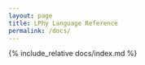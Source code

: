```yaml
---
layout: page
title: LPhy Language Reference 
permalink: /docs/
---
```


{% include_relative docs/index.md %}